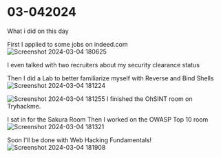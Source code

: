 # 03-042024
What i did on this day

First I applied to some jobs on indeed.com
![Screenshot 2024-03-04 180625](https://github.com/DrlCrg/03-042024/assets/160629376/e0873aa3-f76b-4071-b2cc-2203de0f6c88)

I even talked with two recruiters about my security clearance status

Then I did a Lab to better familiarize myself with Reverse and Bind Shells
![Screenshot 2024-03-04 181224](https://github.com/DrlCrg/03-042024/assets/160629376/863d8c5e-7da0-4d5d-a0a0-fa5460dd40bb)

![Screenshot 2024-03-04 181255](https://github.com/DrlCrg/03-042024/assets/160629376/e194b85c-41cd-4ec0-9b6f-935b1e7009c1)
I finished the OhSINT room on Tryhackme. 

I sat in for the Sakura Room 
Then I worked on the OWASP Top 10 room
![Screenshot 2024-03-04 181321](https://github.com/DrlCrg/03-042024/assets/160629376/3b652bb4-e1bd-4e1a-a825-f0a9169ff208)

Soon I'll be done with Web Hacking Fundamentals!
![Screenshot 2024-03-04 181908](https://github.com/DrlCrg/03-042024/assets/160629376/4312db33-1c27-49cc-a9ba-077170fad42e)
